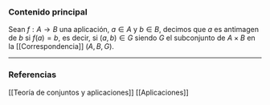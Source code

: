 ### Contenido principal

Sean $f: A \rightarrow B$ una aplicación, $a\in A$ y $b \in B$, decimos que $a$ es antimagen de $b$ si $f(a) = b$, es decir, si $(a,b) \in G$ siendo $G$ el subconjunto de $A \times B$ en la [[Correspondencia]] $(A,B,G)$. 

--- 
### Referencias
[[Teoría de conjuntos y aplicaciones]]
[[Aplicaciones]]